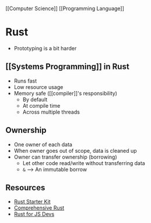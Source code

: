 [[Computer Science]] [[Programming Language]]

# Rust
- Prototyping is a bit harder

## [[Systems Programming]] in Rust
- Runs fast
- Low resource usage
- Memory safe ([[compiler]]'s responsibility)
  - By default
  - At compile time
  - Across multiple threads

## Ownership
- One owner of each data
- When owner goes out of scope, data is cleaned up
- Owner can transfer ownership (borrowing)
  - Let other code read/write without transferring data
  - `&` --> An immutable borrow

## Resources
- [Rust Starter Kit](https://wiki.alopex.li/RustStarterKit2020)
- [Comprehensive Rust](https://google.github.io/comprehensive-rust/)
- [Rust for JS Devs](https://rustforjs.dev/)


